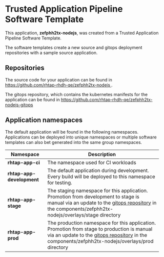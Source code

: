 # Trusted Application Pipeline Software Template

This application, **zefphh2tx-nodejs**, was created from a Trusted Application Pipeline Software Template.

The software templates create a new source and gitops deployment repositories with a sample source application. 

## Repositories

The source code for your application can be found in [https://github.com/rhtap-rhdh-qe/zefphh2tx-nodejs ](https://github.com/rhtap-rhdh-qe/zefphh2tx-nodejs ).
 
The gitops repository, which contains the kubernetes manifests for the application can be found in 
[https://github.com/rhtap-rhdh-qe/zefphh2tx-nodejs-gitops ](https://github.com/rhtap-rhdh-qe/zefphh2tx-nodejs-gitops ) 

## Application namespaces 

The default application will be found in the following namespaces. Applications can be deployed into unique namespaces or multiple software templates can also bet generated into the same group namespaces.  

|  Namespace   |  Description   |  
| -------- | -------- |
| **rhtap-app-ci** | The namespace used for CI workloads |
| **rhtap-app-development** | The default application during development. Every build will be deployed to this namespace for testing. |
| **rhtap-app-stage** | The staging namespace for this application. Promotion from development to stage is manual via an update to the [gitops repository](https://github.com/rhtap-rhdh-qe/zefphh2tx-nodejs-gitops ) in the components/zefphh2tx-nodejs/overlays/stage directory |
| **rhtap-app-prod** | The production namespace for this application. Promotion from stage to production is manual via an update to the [gitops repository](https://github.com/rhtap-rhdh-qe/zefphh2tx-nodejs-gitops ) in the components/zefphh2tx-nodejs/overlays/prod directory |